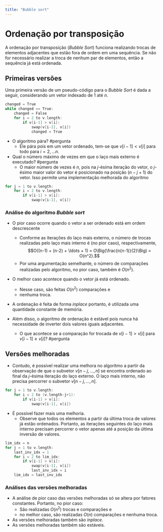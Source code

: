 ```yaml
---
title: "Bubble sort"
---
```


# Ordenação por transposição

A ordenação por transposição (*Bubble Sort*) funciona realizando trocas de elementos adjacentes que estão fora de ordem em uma sequência. Se não for necessário realizar a troca de nenhum par de elementos, então a sequência já está ordenada. 

## Primeiras versões 
Uma primeira versão de um pseudo-código para o *Bubble Sort* é dada a seguir, considerando um vetor indexado de $1$ até $n$.

```cpp
changed = True
while changed == True:
	changed = False
	for i = 2 to v.length:
		if v[i-1] > v[i]:
			swap(v[i-1], v[i])
			changed = True
```

- O algoritmo pára? #pergunta 
	- Ele pára pois em um vetor ordenado, tem-se que $v[i-1] < v[i]$ para todo para $i=2, \ldots n$.
- Qual o número máximo de vezes em que o laço mais externo é executado? #pergunta 
	- O maior número de vezes é $n$, pois na $j$-ésima iteração do vetor, o $j$-ésimo maior valor do vetor é posicionado na posição $(n-j+1)$ do vetor. Isso permite uma implementação melhorada do algoritmo

```cpp
for j = 1 to v.length:
	for i = 2 to v.length:
		if v[i-1] > v[i]:
			swap(v[i-1], v[i])
```


### Análise do algoritmo *Bubble sort*
- O pior caso ocorre quando o vetor a ser ordenado está em ordem descrescente
	- Conforme as iterações do laço mais externo, o número de trocas realizadas pelo laço mais interno é (no pior caso), respectivamente, $$O((n-1) + (n-2) + \ldots + 1) = O\Big(\frac{n(n-1)}{2}\Big) = O(n^2).$$
	- Por uma argumentação semelhante, o número de comparações realizadas pelo algoritmo, no pior caso, também é $O(n^2)$.
- O melhor caso acontece quando o vetor já está ordenado. 
	- Nesse caso, são feitas $O(n^2)$ comparações e
	- nenhuma troca.

- A ordenação é feita de forma *inplace* portanto, é utilizada uma quantidade constante de memória. 

- Além disso, o algoritmo de ordenação é estável pois nunca há necessidade de inverter dois valores iguais adjacentes. 
	- O que acontece se a comparação for trocada de $v[i-1]> v[i]$ para $v[i-1] \geq v[i]$? #pergunta 


## Versões melhoradas

- Contudo, é possível realizar uma melhora no algoritmo a partir da observação de que o subvetor $v[n-j, \ldots, n]$ se encontra ordenado ao final da $j$-ésima iteração do laço externo. O laço mais interno, não precisa percorrer o subvetor $v[n-j, \ldots, n]$.

```cpp
for j = 1 to v.length:
	for i = 2 to (v.length-j+1):
		if v[i-1] > v[i]:
			swap(v[i-1], v[i])
```

- É possível fazer mais uma melhoria.
	- Observe que todos os elementos a partir da última troca de valores já estão ordenados. Portanto, as iterações seguintes do laço mais interno precisam percorrer o vetor apenas até a posição da última inversão de valores.


```cpp
lim_idx = n
for j = 1 to v.length:
	last_inv_idx = 1
	for i = 2 to lim_idx:
		if v[i-1] > v[i]:
			swap(v[i-1], v[i])
			last_inv_idx = i
	lim_idx = last_inv_idx
```

### Análises das versões melhoradas

- A análise de pior caso das versões melhoradas só se altera por fatores constantes. Portanto, no pior caso:
	- São realizadas $O(n^2)$ trocas e comparações e
	- no melhor caso, são realizadas $O(n)$ comparações e nenhuma troca.
- As versões melhoradas também são *inplace*.
- As versões melhoradas também são estáveis.